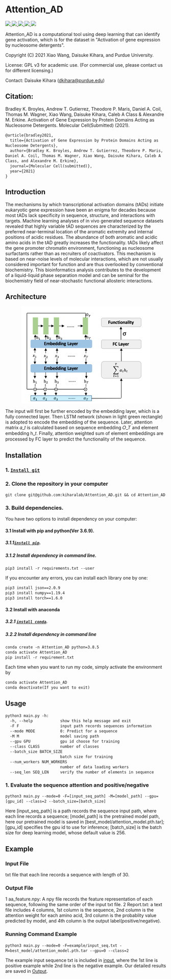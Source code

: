 # Attention_AD
<a href="https://github.com/marktext/marktext/releases/latest">
   <img src="https://img.shields.io/badge/Attention_AD-v1.0.0-green">
   <img src="https://img.shields.io/badge/platform-Linux%20%7C%20Mac%20-green">
   <img src="https://img.shields.io/badge/Language-python3-green">
   <img src="https://img.shields.io/badge/dependencies-tested-green">
   <img src="https://img.shields.io/badge/licence-GNU-green">
</a>  

Attention_AD is a computational tool using deep learning that can identify gene activation, which is for the dataset in "Activation of gene expression by nucleosome detergents".

Copyright (C) 2021 Xiao Wang, Daisuke Kihara, and Purdue University. 

License: GPL v3 for academic use. (For commercial use, please contact us for different licensing.)

Contact: Daisuke Kihara (dkihara@purdue.edu)

## Citation:
Bradley K. Broyles, Andrew T. Gutierrez, Theodore P. Maris, Daniel A. Coil, Thomas M. Wagner, Xiao Wang, Daisuke Kihara, Caleb A Class & Alexandre M. Erkine. Activation of Gene Expression by Protein Domains Acting as Nucleosome Detergents. Molecular Cell(Submitted) (2021).
```
@article{bradley2021,   
  title={Activation of Gene Expression by Protein Domains Acting as Nucleosome Detergents},   
  author={Bradley K. Broyles, Andrew T. Gutierrez, Theodore P. Maris, Daniel A. Coil, Thomas M. Wagner, Xiao Wang, Daisuke Kihara, Caleb A Class, and Alexandre M. Erkine},    
  journal={Molecular Cell(submitted)},    
  year={2021}    
}   
```

## Introduction
The mechanisms by which transcriptional activation domains (tADs) initiate eukaryotic gene expression have been an enigma for decades because most tADs lack specificity in sequence, structure, and interactions with targets. Machine learning analyses of in vivo generated sequence datasets revealed that highly variable tAD sequences are characterized by the preferred near-terminal location of the aromatic extremity and internal positions of acidic residues. The abundance of both aromatic and acidic amino acids in the tAD greatly increases the functionality. tADs likely affect the gene promoter chromatin environment, functioning as nucleosome surfactants rather than as recruiters of coactivators. This mechanism is based on near-noise levels of molecular interactions, which are not usually considered important for function and are thus overlooked by conventional biochemistry. This bioinformatics analysis contributes to the development of a liquid-liquid phase separation model and can be seminal for the biochemistry field of near-stochastic functional allosteric interactions.

## Architecture
<p align="center">
  <img src="figure/framework.png" alt="framework" width="80%">
</p> 
The input will first be further encoded by the embedding layer, which is a fully connected layer. Then LSTM network (shown in light green rectangle) is adopted to encode the embedding of the sequence. Later, attention matrix 𝛼_𝑡 is calculated based on sequence embedding 𝑂_𝑇 and element embedding h_𝑡. Finally, attention weighted sum of element embeddings are processed by FC layer to predict the functionality of the sequence. 

## Installation  
### 1. [`Install git`](https://git-scm.com/book/en/v2/Getting-Started-Installing-Git) 
### 2. Clone the repository in your computer 
```
git clone git@github.com:kiharalab/Attention_AD.git && cd Attention_AD
```
### 3. Build dependencies.   
You have two options to install dependency on your computer:
#### 3.1 Install with pip and python(Ver 3.6.9).
##### 3.1.1[`install pip`](https://pip.pypa.io/en/stable/installing/).
##### 3.1.2  Install dependency in command line.
```
pip3 install -r requirements.txt --user
```
If you encounter any errors, you can install each library one by one:
```
pip3 install json==2.0.9
pip3 install numpy==1.19.4
pip3 install torch==1.6.0
```

#### 3.2 Install with anaconda
##### 3.2.1 [`install conda`](https://docs.conda.io/projects/conda/en/latest/user-guide/install/macos.html). 
##### 3.2.2 Install dependency in command line
```
conda create -n Attention_AD python=3.8.5
conda activate Attention_AD
pip install -r requirement.txt 
```
Each time when you want to run my code, simply activate the environment by
```
conda activate Attention_AD
conda deactivate(If you want to exit) 
```

## Usage
```
python3 main.py -h:
  -h, --help            show this help message and exit
  -F F                  input path records sequences information
  --mode MODE           0: Predict for a sequence
  -M M                  model saving path
  --gpu GPU             gpu id choose for training
  --class CLASS         number of classes
  --batch_size BATCH_SIZE
                        batch size for training
  --num_workers NUM_WORKERS
                        number of data loading workers
  --seq_len SEQ_LEN     verify the number of elements in sequence
```
### 1. Evaluate the sequence attention and positive/negative
```
python3 main.py --mode=0 -F=[input_seq_path] -M=[model_path] --gpu=[gpu_id] --class=2 --batch_size=[batch_size]
```
Here [input_seq_path] is a path records the sequence input path, where each line records a sequence; [model_path] is the pretrained model path, here our pretrained model is saved in [best_model/attention_model.pth.tar]; [gpu_id] specifies the gpu id to use for inference; [batch_size] is the batch size for deep learning model, whose default value is 256.

## Example

### Input File
txt file that each line records a sequence with length of 30.

### Output File 
1 aa_feature.npy: A npy file records the feature representation of each sequence, following the same order of the input txt file.
2 Report.txt: a text file includes 4 columns, 1st column is the sequence, 2nd column is the attention weight for each amino acid, 3rd column is the probablity value predicted by model, and 4th column is the output label(positive/negative).

### Running Command Example
```
python3 main.py --mode=0 -F=example/input_seq.txt -M=best_model/attention_model.pth.tar --gpu=0 --class=2
```
The example input sequence txt is included in [input](https://github.com/kiharalab/Attention_AD/blob/master/example/input_seq.txt), where the 1st line is positive example while 2nd line is the negative example. Our detailed results are saved in [Output](https://github.com/kiharalab/Attention_AD/tree/master/predict_result/input_seq.txt).


